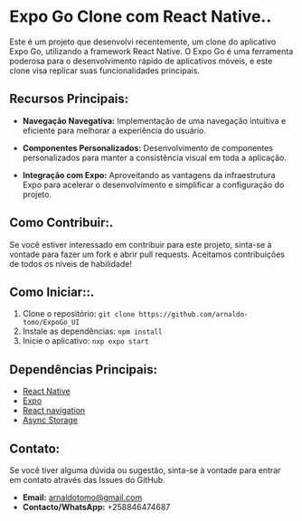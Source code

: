 # Expo Go Clone com React Native..

Este é um projeto que desenvolvi recentemente, um clone do aplicativo Expo Go, utilizando a framework React Native. O Expo Go é uma ferramenta poderosa para o desenvolvimento rápido de aplicativos móveis, e este clone visa replicar suas funcionalidades principais.

## Recursos Principais:

- **Navegação Navegativa:** Implementação de uma navegação intuitiva e eficiente para melhorar a experiência do usuário.

- **Componentes Personalizados:** Desenvolvimento de componentes personalizados para manter a consistência visual em toda a aplicação.

- **Integração com Expo:** Aproveitando as vantagens da infraestrutura Expo para acelerar o desenvolvimento e simplificar a configuração do projeto.

## Como Contribuir:.

Se você estiver interessado em contribuir para este projeto, sinta-se à vontade para fazer um fork e abrir pull requests. Aceitamos contribuições de todos os níveis de habilidade!

## Como Iniciar::.

1. Clone o repositório: `git clone https://github.com/arnaldo-tomo/ExpoGo_UI`
2. Instale as dependências: `npm install`
3. Inicie o aplicativo: `nxp expo start`

## Dependências Principais:

- [React Native](https://reactnative.dev/)
- [Expo](https://expo.dev/)
- [React navigation](https://reactnavigation.org/)
- [Async Storage](https://react-native-async-storage.github.io/async-storage/docs/usage)

## Contato:

Se você tiver alguma dúvida ou sugestão, sinta-se à vontade para entrar em contato através das Issues do GitHub.
- **Email:** arnaldotomo@gmail.com
- **Contacto/WhatsApp:** +258846474687
